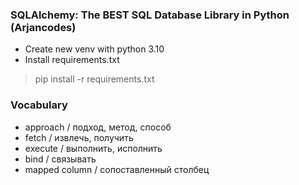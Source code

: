 ### SQLAlchemy: The BEST SQL Database Library in Python (Arjancodes)

* Create new venv with python 3.10
* Install requirements.txt
> pip install -r requirements.txt

### Vocabulary
- approach / подход, метод, способ
- fetch / извлечь, получить
- execute / выполнить, исполнить
- bind / связывать
- mapped column / сопоставленный столбец